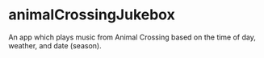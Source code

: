 # animalCrossingJukebox
An app which plays music from Animal Crossing based on the time of day, weather, and date (season). 
